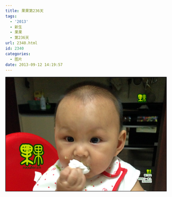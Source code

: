 ```yaml
---
title: 果果第236天
tags:
  - '2013'
  - 新生
  - 果果
  - 第236天
url: 2340.html
id: 2340
categories:
  - 图片
date: 2013-09-12 14:19:57
---
```


[![](/images/uploads/2013/11/果果第236天.jpg "果果第236天")](/images/uploads/2013/11/果果第236天.jpg)